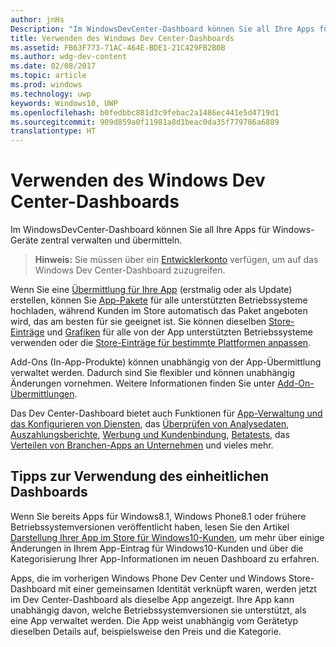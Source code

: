 ```yaml
---
author: jnHs
Description: "Im WindowsDevCenter-Dashboard können Sie all Ihre Apps für Windows-Geräte zentral verwalten und übermitteln."
title: Verwenden des Windows Dev Center-Dashboards
ms.assetid: FB63F773-71AC-464E-BDE1-21C429FB2B0B
ms.author: wdg-dev-content
ms.date: 02/08/2017
ms.topic: article
ms.prod: windows
ms.technology: uwp
keywords: Windows10, UWP
ms.openlocfilehash: b0fedbbc881d3c9febac2a1486ec441e5d4719d1
ms.sourcegitcommit: 909d859a0f11981a8d1beac0da35f779786a6889
translationtype: HT
---
```

# <a name="using-the-windows-dev-center-dashboard"></a>Verwenden des Windows Dev Center-Dashboards


Im WindowsDevCenter-Dashboard können Sie all Ihre Apps für Windows-Geräte zentral verwalten und übermitteln.

> **Hinweis:**   Sie müssen über ein [Entwicklerkonto](http://go.microsoft.com/fwlink/p/?LinkId=615100) verfügen, um auf das Windows Dev Center-Dashboard zuzugreifen.

Wenn Sie eine [Übermittlung für Ihre App](app-submissions.md) (erstmalig oder als Update) erstellen, können Sie [App-Pakete](upload-app-packages.md) für alle unterstützten Betriebssysteme hochladen, während Kunden im Store automatisch das Paket angeboten wird, das am besten für sie geeignet ist. Sie können dieselben [Store-Einträge](create-app-store-listings.md) und [Grafiken](app-screenshots-and-images.md) für alle von der App unterstützten Betriebssysteme verwenden oder die [Store-Einträge für bestimmte Plattformen anpassen](create-platform-specific-Store-listings.md).

Add-Ons (In-App-Produkte) können unabhängig von der App-Übermittlung verwaltet werden. Dadurch sind Sie flexibler und können unabhängig Änderungen vornehmen. Weitere Informationen finden Sie unter [Add-On-Übermittlungen](add-on-submissions.md).

Das Dev Center-Dashboard bietet auch Funktionen für [App-Verwaltung und das Konfigurieren von Diensten](app-management-and-services.md), das [Überprüfen von Analysedaten](analytics.md), [Auszahlungsberichte](payout-summary.md), [Werbung und Kundenbindung](app-promotion-and-customer-engagement.md), [Betatests](beta-testing-and-targeted-distribution.md), das [Verteilen von Branchen-Apps an Unternehmen](distribute-lob-apps-to-enterprises.md) und vieles mehr.

## <a name="tips-for-using-the-unified-dashboard"></a>Tipps zur Verwendung des einheitlichen Dashboards

Wenn Sie bereits Apps für Windows8.1, Windows Phone8.1 oder frühere Betriebssystemversionen veröffentlicht haben, lesen Sie den Artikel [Darstellung Ihrer App im Store für Windows10-Kunden](how-your-app-appears-in-the-store-for-windows-10-customers.md), um mehr über einige Änderungen in Ihrem App-Eintrag für Windows10-Kunden und über die Kategorisierung Ihrer App-Informationen im neuen Dashboard zu erfahren.

Apps, die im vorherigen Windows Phone Dev Center und Windows Store-Dashboard mit einer gemeinsamen Identität verknüpft waren, werden jetzt im Dev Center-Dashboard als dieselbe App angezeigt. Ihre App kann unabhängig davon, welche Betriebssystemversionen sie unterstützt, als eine App verwaltet werden. Die App weist unabhängig vom Gerätetyp dieselben Details auf, beispielsweise den Preis und die Kategorie.

 

 




